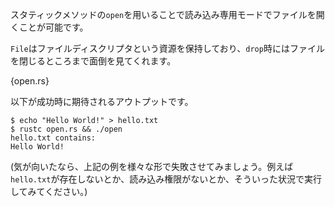 <!-- The `open` static method can be used to open a file in read-only mode. -->
スタティックメソッドの`open`を用いることで読み込み専用モードでファイルを開くことが可能です。

<!-- A `File` owns a resource, the file descriptor and takes care of closing the
file when it is `drop`ed. -->
`File`はファイルディスクリプタという資源を保持しており、`drop`時にはファイルを閉じるところまで面倒を見てくれます。

{open.rs}

<!-- Here's the expected successful output: -->
以下が成功時に期待されるアウトプットです。

```
$ echo "Hello World!" > hello.txt
$ rustc open.rs && ./open
hello.txt contains:
Hello World!
```

<!-- (You are encouraged to test the previous example under different failure
conditions: `hello.txt` doesn't exist, or `hello.txt` is not readable,
etc.) -->
(気が向いたなら、上記の例を様々な形で失敗させてみましょう。例えば`hello.txt`が存在しないとか、読み込み権限がないとか、そういった状況で実行してみてください。)
